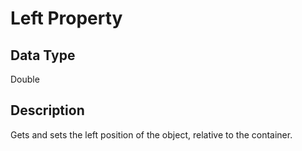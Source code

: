 # Left Property #
## Data Type ##
Double
## Description ##
Gets and sets the left position of the object, relative to the container.